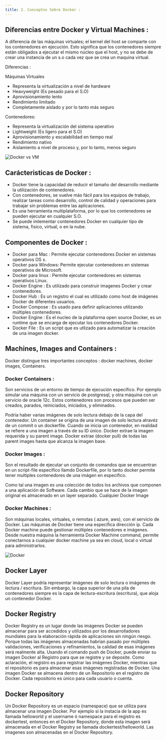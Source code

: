```yaml
---
title: 2. Conceptos Sobre Docker :
---
```


## Diferencias entre Docker y Virtual Machines :
A diferencia de las máquinas virtuales; el kernel del host se comparte con los contenedores en ejecución. Esto significa que los contenedores siempre están obligados a ejecutar el mismo núcleo que
el host, y no se debe de crear una instancia de un s.o cada vez que se crea un maquina virtual.

Diferencias :

Máquinas Virtuales                                  
* Representa la virtualización a nivel de hardware     
* Heavyweight (Es pesado para el S.O)                        
* Aprovisionamiento lento                  
* Rendimiento limitado                   
* Completamente aislado y por lo tanto más seguro      


Contenedores:
* Representa la virtualización del sistema operativo
* Lightweight (Es ligero para el S.O)
* Aprovisionamiento y escalabilidad en tiempo real
* Rendimiento nativo
* Aislamiento a nivel de proceso y, por lo tanto, menos seguro



![Docker vs VM](https://s3.amazonaws.com/bigdatamx/images-guides-docker-01-arquitectura.png)



## Carácteristicas de Docker :
* Docker tiene la capacidad de reducir el tamaño del desarrollo mediante la utilización
de contenedores.
* Con contenedores, se vuelve más fácil para los equipos de trabajo, realizar tareas como
desarrollo, control de calidad y operaciones para trabajar sin problemas entre las aplicaciones.
* Es una herramienta multiplataforma, por lo que los contenedores se pueden ejecutar en
cualquier S.O.
* Se puede imlementar contenedores Docker en cualquier tipo de sistema, fisico, virtual, o
en la nube.

## Componentes de Docker :
* Docker para Mac : Permite ejecutar contenedores Docker en sistemas operativos OS x.
* Docker para Windows: Permite ejecutar contenedores en sistemas operativos de Microsoft.
* Docker para linux : Permite ejecutar contenedores en sistemas operativos  Linux.
* Docker Engine : Es utilizado para construir imagenes Docker y crear contenedores.
* Docker Hub : Es un registro el cual es utilizado como host de imágenes Docker de diferentes
usuarios.
* Docker Compose : Es usado para definir aplicaciones utilizando múltiples contenedores.
* Docker Engine : Es el nucleo de la plataforma open source Docker, es un runtime que se encarga
de ejecutar los contenedores Docker.
* Docker File : Es un script que es utlizado para automatizar la creación de una imagen docker.


## Machines, Images and Containers :
Docker distingue tres importantes conceptos : docker machines, docker images, Containers.

### Docker Containers :
Son servicios de un entorno de tiempo de ejecución específico.
Por ejemplo simular una máquina con un servicio de postgresql, y otra máquina con un servicio
de oracle 12c.
Estos contenedores son procesos que pueden ser creados, parados, reiniciados, iniciados, y eliminados.

Podría haber varias imágenes de solo lectura debajo de la capa del contenedor.
Un container se origina de una imagen de solo lectura atravéz de un commit o un dockerfile.
Cuando se inicia un contenedor, en realidad se refiere a una imagen a través de su ID único.
Docker extrae la imagen requerida y su parent image. Docker extrae (docker pull) de todas las parent images hasta que alcanza la imagen base.


### Docker Images :
Son el resultado de ejecutar un conjunto de comandos que se encuentran en un script-file
específico llamdo Dockerfile, por lo tanto docker permite tener multiples contenedores de una imágen
en específico.


Como tal una imagen es una colección de todos los archivos que componen a una aplicación de Software.
Cada cambio que se hace de la imagen original es almacenado en un layer separado.
Cualquier Docker Image

### Docker Machines :
Son máquinas locales, virtuales, o remotas ( azure, aws), con el servicio de Docker.
Las máquinas de Docker tiene una específica dirección ip. Cada Docker machine puede
gestionar múltiples contenedores e imágenes.
Desde nuestra máquina la herramienta Docker Machine command, permite conectarnos a cualquier
docker machine ya sea en cloud, local o virtual para administrarlos.

![Docker](https://s3.amazonaws.com/bigdatamx/images-guides-docker-02-machines.png)


## Docker Layer
Docker Layer podría representar imágenes de solo lectura o imágenes de lectura / escritura.
Sin embargo, la capa superior de una pila de contenedores siempre es la capa de lectura-escritura (escritura),
que aloja un contenedor Docker.


## Docker Registry
Docker Registry es un lugar donde las imágenes Docker se pueden almacenar para ser accedidos y utilizados por los desarrolladores mundiales para la elaboración rápida de aplicaciones sin ningún riesgo. Porque todas las imágenes almacenadas
habrían pasado por múltiples validaciones, verificaciones y refinamientos,
la calidad de esas imágenes será realmente alta. Usando el comando push de Docker,
puede enviar su imagen Docker al Registro para que se registre y se deposite.
Como aclaración, el registro es para registrar las imágenes Docker, mientras que el
repositorio es para almacenar esas imágenes registradas de Docker. Una imagen Docker se almacena dentro de un Repositorio en el registro de Docker. Cada repositorio es único para cada usuario o cuenta.

## Docker Repository
Un Docker Repository es un espacio (namespace) que se utiliza para almacenar una imagen Docker.
Por ejemplo si la instacia de la app es llamada helloworld y el username ó namespace para el registro es dockertest, entonces en el Docker Repository, donde esta imagen será almacenada en el Docker Registry se llamada dockertest/helloworld.
Las imagenes son almacenadas en el Docker Repository.  

